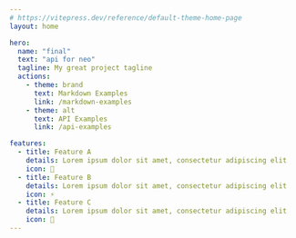 ```yaml
---
# https://vitepress.dev/reference/default-theme-home-page
layout: home

hero:
  name: "final"
  text: "api for neo"
  tagline: My great project tagline
  actions:
    - theme: brand
      text: Markdown Examples
      link: /markdown-examples
    - theme: alt
      text: API Examples
      link: /api-examples

features:
  - title: Feature A
    details: Lorem ipsum dolor sit amet, consectetur adipiscing elit
    icon: 🚀
  - title: Feature B
    details: Lorem ipsum dolor sit amet, consectetur adipiscing elit
    icon: ⚡
  - title: Feature C
    details: Lorem ipsum dolor sit amet, consectetur adipiscing elit
    icon: 🔧
---
```


